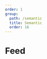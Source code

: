 ```yaml
---
order: 1
group:
  path: /semantic
  title: Semantic
  order: 16
---
```


# Feed

<code src="./_demo.tsx"
  title='测试Semantic中社交组件Feed'
  desc='使用自动配置查看效果'
  defaultShowCode=true
/>
